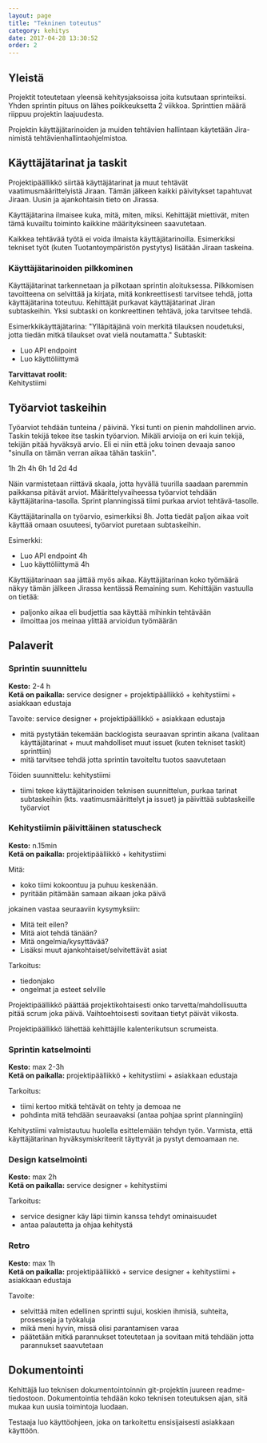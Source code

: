 ```yaml
---
layout: page
title: "Tekninen toteutus"
category: kehitys
date: 2017-04-28 13:30:52
order: 2
---
```


## Yleistä

Projektit toteutetaan yleensä kehitysjaksoissa joita kutsutaan sprinteiksi. Yhden sprintin pituus on lähes poikkeuksetta 2 viikkoa. Sprinttien määrä riippuu projektin laajuudesta. 

Projektin käyttäjätarinoiden ja muiden tehtävien hallintaan käytetään Jira-nimistä tehtävienhallintaohjelmistoa.

## Käyttäjätarinat ja taskit

Projektipäällikkö siirtää käyttäjätarinat ja muut tehtävät vaatimusmäärittelyistä Jiraan. Tämän jälkeen kaikki päivitykset tapahtuvat Jiraan. Uusin ja ajankohtaisin tieto on Jirassa.

Käyttäjätarina ilmaisee kuka, mitä, miten, miksi. Kehittäjät miettivät, miten tämä kuvailtu toiminto kaikkine määrityksineen saavutetaan.

Kaikkea tehtävää työtä ei voida ilmaista käyttäjätarinoilla. Esimerkiksi tekniset työt (kuten Tuotantoympäristön pystytys) lisätään Jiraan taskeina.

### Käyttäjätarinoiden pilkkominen

Käyttäjätarinat tarkennetaan ja pilkotaan sprintin aloituksessa. Pilkkomisen tavoitteena on selvittää ja kirjata, mitä konkreettisesti tarvitsee tehdä, jotta käyttäjätarina toteutuu. Kehittäjät purkavat käyttäjätarinat Jiran subtaskeihin. Yksi subtaski on konkreettinen tehtävä, joka tarvitsee tehdä.

Esimerkkikäyttäjätarina: "Ylläpitäjänä voin merkitä tilauksen noudetuksi, jotta tiedän mitkä tilaukset ovat vielä noutamatta."
Subtaskit:
- Luo API endpoint
- Luo käyttöliittymä

**Tarvittavat roolit:**  
Kehitystiimi

## Työarviot taskeihin

Työarviot tehdään tunteina / päivinä. Yksi tunti on pienin mahdollinen arvio. Taskin tekijä tekee itse taskin työarvion. Mikäli arvioija on eri kuin tekijä, tekijän pitää hyväksyä arvio. Eli ei niin että joku toinen devaaja sanoo "sinulla on tämän verran aikaa tähän taskiin".

1h 2h 4h 6h 1d 2d 4d

Näin varmistetaan riittävä skaala, jotta hyvällä tuurilla saadaan paremmin paikkansa pitävät arviot. Määrittelyvaiheessa työarviot tehdään käyttäjätarina-tasolla. Sprint planningissä tiimi purkaa arviot tehtävä-tasolle.

Käyttäjätarinalla on työarvio, esimerkiksi 8h. Jotta tiedät paljon aikaa voit käyttää omaan osuuteesi, työarviot puretaan subtaskeihin.

Esimerkki:
- Luo API endpoint 4h
- Luo käyttöliittymä 4h

Käyttäjätarinaan saa jättää myös aikaa. Käyttäjätarinan koko työmäärä näkyy tämän jälkeen Jirassa kentässä Remaining sum. Kehittäjän vastuulla on tietää:
- paljonko aikaa eli budjettia saa käyttää mihinkin tehtävään
- ilmoittaa jos meinaa ylittää arvioidun työmäärän


## Palaverit

### Sprintin suunnittelu

**Kesto:** 2-4 h  
**Ketä on paikalla:** service designer + projektipäällikkö + kehitystiimi + asiakkaan edustaja

Tavoite: service designer + projektipäällikkö + asiakkaan edustaja
- mitä pystytään tekemään backlogista seuraavan sprintin aikana (valitaan käyttäjätarinat + muut mahdolliset muut issuet (kuten tekniset taskit) sprinttiin)
- mitä tarvitsee tehdä jotta sprintin tavoiteltu tuotos saavutetaan

Töiden suunnittelu: kehitystiimi
- tiimi tekee käyttäjätarinoiden teknisen suunnittelun, purkaa tarinat subtaskeihin (kts. vaatimusmäärittelyt ja issuet) ja päivittää subtaskeille työarviot

### Kehitystiimin päivittäinen statuscheck

**Kesto:** n.15min  
**Ketä on paikalla:** projektipäällikkö + kehitystiimi

Mitä:
- koko tiimi kokoontuu ja puhuu keskenään.
- pyritään pitämään samaan aikaan joka päivä

jokainen vastaa seuraaviin kysymyksiin:
- Mitä teit eilen?
- Mitä aiot tehdä tänään?
- Mitä ongelmia/kysyttävää?
- Lisäksi muut ajankohtaiset/selvitettävät asiat

Tarkoitus:
- tiedonjako
- ongelmat ja esteet selville

Projektipäällikkö päättää projektikohtaisesti onko tarvetta/mahdollisuutta pitää scrum joka päivä. Vaihtoehtoisesti sovitaan tietyt päivät viikosta.

Projektipäällikkö lähettää kehittäjille kalenterikutsun scrumeista.

### Sprintin katselmointi

**Kesto:** max 2-3h  
**Ketä on paikalla:** projektipäällikkö + kehitystiimi + asiakkaan edustaja

Tarkoitus:
- tiimi kertoo mitkä tehtävät on tehty ja demoaa ne
- pohdinta mitä tehdään seuraavaksi (antaa pohjaa sprint planningiin)

Kehitystiimi valmistautuu huolella esittelemään tehdyn työn. Varmista, että käyttäjätarinan hyväksymiskriteerit täyttyvät ja pystyt demoamaan ne.

### Design katselmointi

**Kesto:** max 2h  
**Ketä on paikalla:** service designer + kehitystiimi

Tarkoitus:
- service designer käy läpi tiimin kanssa tehdyt ominaisuudet
- antaa palautetta ja ohjaa kehitystä

### Retro

**Kesto:** max 1h  
**Ketä on paikalla:** projektipäällikkö + service designer + kehitystiimi + asiakkaan edustaja

Tavoite:
- selvittää miten edellinen sprintti sujui, koskien ihmisiä, suhteita, prosesseja ja työkaluja
- mikä meni hyvin, missä olisi parantamisen varaa
- päätetään mitkä parannukset toteutetaan ja sovitaan mitä tehdään jotta parannukset saavutetaan

## Dokumentointi

Kehittäjä luo teknisen dokumentointoinnin git-projektin juureen readme-tiedostoon. Dokumentointia tehdään koko teknisen toteutuksen ajan, sitä mukaa kun uusia toimintoja luodaan.

Testaaja luo käyttöohjeen, joka on tarkoitettu ensisijaisesti asiakkaan käyttöön.
